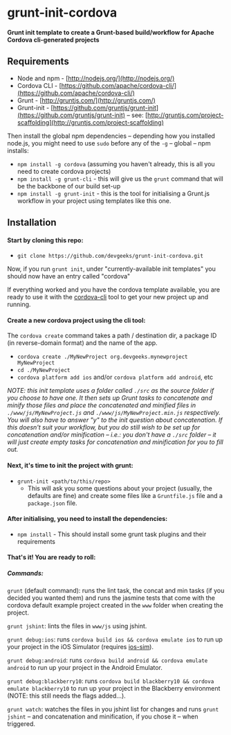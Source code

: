 # grunt-init-cordova

#### Grunt init template to create a Grunt-based build/workflow for Apache Cordova cli-generated projects

## Requirements

- Node and npm - [http://nodejs.org/](http://nodejs.org/)
- Cordova CLI - [https://github.com/apache/cordova-cli/](https://github.com/apache/cordova-cli/)
- Grunt - [http://gruntjs.com/](http://gruntjs.com/)
- Grunt-init - [https://github.com/gruntjs/grunt-init](https://github.com/gruntjs/grunt-init) – see: [http://gruntjs.com/project-scaffolding](http://gruntjs.com/project-scaffolding)

Then install the global npm dependencies – depending how you installed node.js, you might need to use `sudo` before any of the `-g` – global – npm installs:

- `npm install -g cordova` (assuming you haven't already, this is all you need to create cordova projects)
- `npm install -g grunt-cli` - this will give us the `grunt` command that will be the backbone of our build set-up
- `npm install -g grunt-init` - this is the tool for initialising a Grunt.js workflow in your project using templates like this one.

## Installation

#### Start by cloning this repo:

- `git clone https://github.com/devgeeks/grunt-init-cordova.git`

Now, if you run `grunt init`, under "currently-available init templates" you should now have an entry called "cordova"

If everything worked and you have the cordova template available, you are ready to use it with the [cordova-cli](https://github.com/apache/cordova-cli/) tool to get your new project up and running.

#### Create a new cordova project using the cli tool:

The `cordova create` command takes a path / destination dir, a package ID (in reverse-domain format) and the name of the app.

- `cordova create ./MyNewProject org.devgeeks.mynewproject MyNewProject` 
- `cd ./MyNewProject`
- `cordova platform add ios` and/or `cordova platform add android`, etc

*NOTE: this init template uses a folder called `./src` as the source folder if you choose to have one. It then sets up Grunt tasks to concatenate and minify those files and place the concatenated and minified files in `./www/js/MyNewProject.js` and  `./www/js/MyNewProject.min.js` respectively. You will also have to answer "y" to the init question about concatenation. If this doesn't suit your workflow, but you do still wish to be set up for concatenation and/or minification – i.e.: you don't have a `./src` folder – it will just create empty tasks for concatenation and minification for you to fill out.*

#### Next, it's time to init the project with grunt:

- `grunt-init <path/to/this/repo>`
  - This will ask you some questions about your project (usually, the defaults are fine) and create some files like a `Gruntfile.js` file and a `package.json` file.

#### After initialising, you need to install the dependencies:

- `npm install` - This should install some grunt task plugins and their requirements

#### That's it! You are ready to roll:

##### Commands:

`grunt` (default command): runs the lint task, the concat and min tasks (if you decided you wanted them) and runs the jasmine tests that come with the cordova default example project created in the `www` folder when creating the project.

`grunt jshint`: lints the files in `www/js` using jshint.

`grunt debug:ios`: runs `cordova build ios && cordova emulate ios` to run up your project in the iOS Simulator (requires [ios-sim](https://github.com/phonegap/ios-sim)).

`grunt debug:android`: runs `cordova build android && cordova emulate android` to run up your project in the Android Emulator.

`grunt debug:blackberry10`: runs `cordova build blackberry10 && cordova emulate blackberry10` to run up your project in the Blackberry environment (NOTE: this still needs the flags added...).

`grunt watch`: watches the files in you jshint list for changes and runs `grunt jshint` – and concatenation and minification, if you chose it – when triggered.



